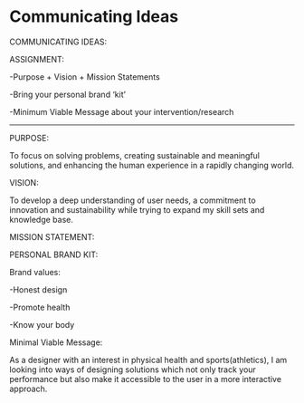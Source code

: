# Communicating Ideas

COMMUNICATING IDEAS:

ASSIGNMENT:

-Purpose + Vision + Mission Statements

-Bring your personal brand ‘kit’

-Minimum Viable Message about your intervention/research


---

PURPOSE:

To focus on solving problems, creating sustainable and meaningful solutions, and enhancing the human experience in a rapidly changing world.

VISION:

To develop a deep understanding of user needs, a commitment to innovation and sustainability while trying to expand my skill sets and knowledge base.

MISSION STATEMENT:




PERSONAL BRAND KIT:



Brand values:

-Honest design

-Promote health

-Know your body


Minimal Viable Message:

As a designer with an interest in physical health and sports(athletics), I am looking into ways of designing solutions which not only track your performance but also make it accessible to the user in a more interactive approach. 




